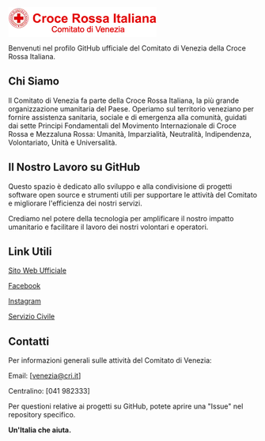 <img style="display:block; align:center;" src="h60-scuro-1.webp" alt="CriVenezia" />


Benvenuti nel profilo GitHub ufficiale del Comitato di Venezia della Croce Rossa Italiana.

## Chi Siamo

Il Comitato di Venezia fa parte della Croce Rossa Italiana, la più grande organizzazione umanitaria del Paese. Operiamo sul territorio veneziano per fornire assistenza sanitaria, sociale e di emergenza alla comunità, guidati dai sette Principi Fondamentali del Movimento Internazionale di Croce Rossa e Mezzaluna Rossa: Umanità, Imparzialità, Neutralità, Indipendenza, Volontariato, Unità e Universalità.

## Il Nostro Lavoro su GitHub

Questo spazio è dedicato allo sviluppo e alla condivisione di progetti software open source e strumenti utili per supportare le attività del Comitato e migliorare l'efficienza dei nostri servizi.

Crediamo nel potere della tecnologia per amplificare il nostro impatto umanitario e facilitare il lavoro dei nostri volontari e operatori.

## Link Utili

[Sito Web Ufficiale](https://crivenezia.it/)

[Facebook](https://www.facebook.com/crivenezia/)

[Instagram](https://www.instagram.com/cri_venezia)

[Servizio Civile](https://www.crivenezia.it/servizio-civile/)

## Contatti

Per informazioni generali sulle attività del Comitato di Venezia:

Email: [venezia@cri.it]

Centralino: [041 982333]

Per questioni relative ai progetti su GitHub, potete aprire una "Issue" nel repository specifico.

**Un'Italia che aiuta.**

